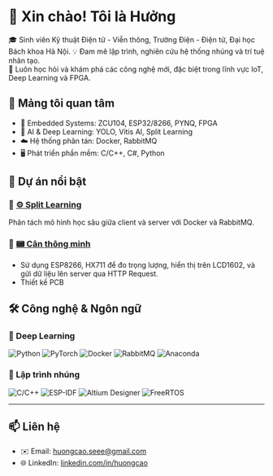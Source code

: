 # 👋 Xin chào! Tôi là Hưởng

🎓 Sinh viên Kỹ thuật Điện tử - Viễn thông, Trường Điện - Điện tử, Đại học Bách khoa Hà Nội.
💡 Đam mê lập trình, nghiên cứu hệ thống nhúng và trí tuệ nhân tạo.  
🚀 Luôn học hỏi và khám phá các công nghệ mới, đặc biệt trong lĩnh vực IoT, Deep Learning và FPGA.

## 🧠 Mảng tôi quan tâm
- 🔧 Embedded Systems: ZCU104, ESP32/8266, PYNQ, FPGA
- 🧠 AI & Deep Learning: YOLO, Vitis AI, Split Learning
- ☁️ Hệ thống phân tán: Docker, RabbitMQ
- 🖥️ Phát triển phần mềm: C/C++, C#, Python

## 🚀 Dự án nổi bật

### 🔹 [⚙️ Split Learning](https://github.com/HuongCaoHUST/split_learning)
Phân tách mô hình học sâu giữa client và server với Docker và RabbitMQ.
### 🔹 [📟 Cân thông minh](https://github.com/HuongCaoHUST/Can_Thong_Minh)
- Sử dụng ESP8266, HX711 để đo trọng lượng, hiển thị trên LCD1602, và gửi dữ liệu lên server qua HTTP Request.
- Thiết kế PCB

## 🛠️ Công nghệ & Ngôn ngữ
### 🔹 Deep Learning
![Python](https://img.shields.io/badge/-Python-3776AB?style=flat&logo=python&logoColor=white)
![PyTorch](https://img.shields.io/badge/-PyTorch-EE4C2C?style=flat&logo=pytorch&logoColor=white)
![Docker](https://img.shields.io/badge/-Docker-2496ED?style=flat&logo=docker&logoColor=white)
![RabbitMQ](https://img.shields.io/badge/-RabbitMQ-FF6600?style=flat&logo=rabbitmq&logoColor=white)
![Anaconda](https://img.shields.io/badge/-Anaconda-44A833?style=flat&logo=anaconda&logoColor=white)
### 🔹 Lập trình nhúng
![C/C++](https://img.shields.io/badge/-C/C++-00599C?style=flat&logo=cplusplus&logoColor=white)
![ESP-IDF](https://img.shields.io/badge/ESP--IDF-E7352C?style=flat&logo=espressif&logoColor=white)
![Altium Designer](https://img.shields.io/badge/-Altium-A5915F?style=flat&logo=altiumdesigner&logoColor=white)
![FreeRTOS](https://img.shields.io/badge/-FreeRTOS-00A859?style=flat&logo=freertos&logoColor=white)

---

## 📫 Liên hệ
- ✉️ Email: huongcao.seee@gmail.com
- 🌐 LinkedIn: [linkedin.com/in/huongcao](https://www.linkedin.com/in/huong-cao-seee/) 

